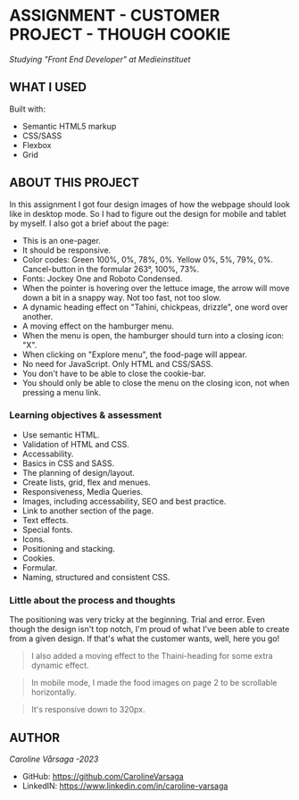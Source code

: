 # ASSIGNMENT - CUSTOMER PROJECT - THOUGH COOKIE
_Studying "Front End Developer" at Medieinstituet_
## WHAT I USED
Built with: 
- Semantic HTML5 markup
- CSS/SASS
- Flexbox
- Grid

## ABOUT THIS PROJECT
In this assignment I got four design images of how the webpage should look like in desktop mode. So I had to figure out the design for mobile and tablet by myself. I also got a brief about the page:

- This is an one-pager. 
- It should be responsive. 
- Color codes: Green 100%, 0%, 78%, 0%. Yellow 0%, 5%, 79%, 0%. Cancel-button in the formular 263°, 100%, 73%.
- Fonts: Jockey One and Roboto Condensed.
- When the pointer is hovering over the lettuce image, the arrow will move down a bit in a snappy way. Not too fast, not too slow. 
- A dynamic heading effect on "Tahini, chickpeas, drizzle", one word over another.
- A moving effect on the hamburger menu.
- When the menu is open, the hamburger should turn into a closing icon: "X". 
- When clicking on "Explore menu", the food-page will appear.
- No need for JavaScript. Only HTML and CSS/SASS.
- You don't have to be able to close the cookie-bar. 
- You should only be able to close the menu on the closing icon, not when pressing a menu link. 

### Learning objectives & assessment
- Use semantic HTML.
- Validation of HTML and CSS.
- Accessability.
- Basics in CSS and SASS.
- The planning of design/layout. 
- Create lists, grid, flex and menues.
- Responsiveness, Media Queries. 
- Images, including accessability, SEO and best practice. 
- Link to another section of the page. 
- Text effects.
- Special fonts. 
- Icons. 
- Positioning and stacking. 
- Cookies. 
- Formular. 
- Naming, structured and consistent CSS.

### Little about the process and thoughts
The positioning was very tricky at the beginning. Trial and error. Even though the design isn't top notch, I'm proud of what I've been able to create from a given design. If that's what the customer wants, well, here you go! 
> I also added a moving effect to the Thaini-heading for some extra dynamic effect. 

> In mobile mode, I made the food images on page 2 to be scrollable horizontally.

> It's responsive down to 320px.

## AUTHOR
_Caroline Vårsaga -2023_
- GitHub: https://github.com/CarolineVarsaga
- LinkedIN: https://www.linkedin.com/in/caroline-varsaga
